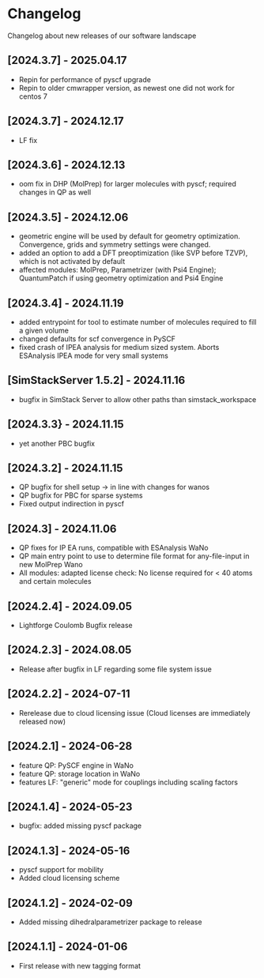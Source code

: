 # Changelog

Changelog about new releases of our software landscape 

## [2024.3.7] - 2025.04.17

- Repin for performance of pyscf upgrade
- Repin to older cmwrapper version, as newest one did not work for centos 7

## [2024.3.7] - 2024.12.17

- LF fix

## [2024.3.6] - 2024.12.13

- oom fix in DHP (MolPrep) for larger molecules with pyscf; required changes in QP as well

## [2024.3.5] - 2024.12.06

- geometric engine will be used by default for geometry optimization. Convergence, grids and symmetry settings were changed.
- added an option to add a DFT preoptimization (like SVP before TZVP), which is not activated by default
- affected modules: MolPrep, Parametrizer (with Psi4 Engine); QuantumPatch if using geometry optimization and Psi4 Engine

## [2024.3.4] - 2024.11.19

- added entrypoint for tool to estimate number of molecules required to fill a given volume
- changed defaults for scf convergence in PySCF
- fixed crash of IPEA analysis for medium sized system. Aborts ESAnalysis IPEA mode for very small systems

## [SimStackServer 1.5.2] - 2024.11.16

- bugfix in SimStack Server to allow other paths than simstack_workspace

## [2024.3.3} - 2024.11.15

- yet another PBC bugfix

## [2024.3.2] - 2024.11.15

- QP bugfix for shell setup -> in line with changes for wanos
- QP bugfix for PBC for sparse systems
- Fixed output indirection in pyscf

## [2024.3] - 2024.11.06

- QP fixes for IP EA runs, compatible with ESAnalysis WaNo
- QP main entry point to use to determine file format for any-file-input in new MolPrep Wano
- All modules: adapted license check: No license required for < 40 atoms and certain molecules

## [2024.2.4] - 2024.09.05

- Lightforge Coulomb Bugfix release

## [2024.2.3] - 2024.08.05

- Release after bugfix in LF regarding some file system issue

## [2024.2.2] - 2024-07-11

- Rerelease due to cloud licensing issue (Cloud licenses are immediately released now)

## [2024.2.1] - 2024-06-28

- feature QP: PySCF engine in WaNo
- feature QP: storage location in WaNo
- features LF: "generic" mode for couplings including scaling factors

## [2024.1.4] - 2024-05-23

- bugfix: added missing pyscf package

## [2024.1.3] - 2024-05-16

- pyscf support for mobility
- Added cloud licensing scheme

## [2024.1.2] - 2024-02-09

- Added missing dihedralparametrizer package to release

## [2024.1.1] - 2024-01-06

- First release with new tagging format

